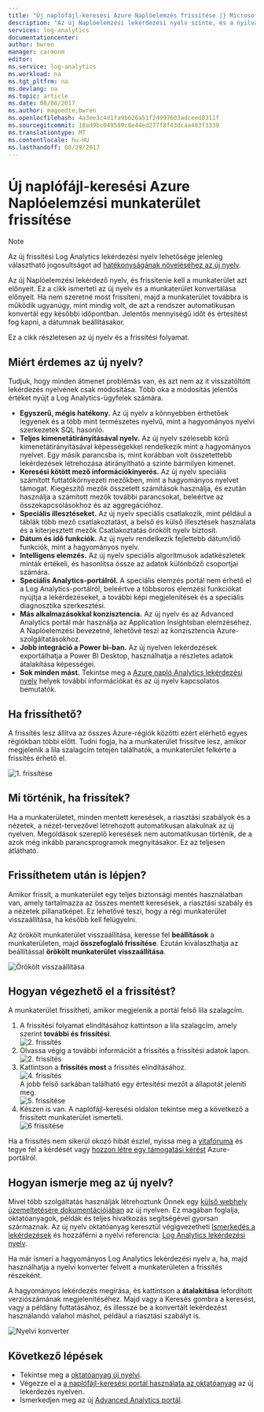 ```yaml
---
title: "Új naplófájl-keresési Azure Naplóelemzés frissítése |} Microsoft Docs"
description: "Az új Naplóelemzési lekérdezési nyelv szinte, és a nyilvános előzetes verziójában való részvételhez.  Ez a cikk ismerteti az új nyelv és a munkaterület konvertálása előnyeit."
services: log-analytics
documentationcenter: 
author: bwren
manager: carmonm
editor: 
ms.service: log-analytics
ms.workload: na
ms.tgt_pltfrm: na
ms.devlang: na
ms.topic: article
ms.date: 08/08/2017
ms.author: magoedte;bwren
ms.openlocfilehash: 4a3ee3c4d1fa9b626a51f24997603adceed8311f
ms.sourcegitcommit: 18ad9bc049589c8e44ed277f8f43dcaa483f3339
ms.translationtype: MT
ms.contentlocale: hu-HU
ms.lasthandoff: 08/29/2017
---
```

# <a name="upgrade-your-azure-log-analytics-workspace-to-new-log-search"></a>Új naplófájl-keresési Azure Naplóelemzési munkaterület frissítése

> [!NOTE]
> Az új frissítési Log Analytics lekérdezési nyelv lehetősége jelenleg választható jogosultságot ad [hatékonyságának növeléséhez az új nyelv](https://go.microsoft.com/fwlink/?linkid=856078).  

Az új Naplóelemzési lekérdező nyelv, és frissítenie kell a munkaterület azt előnyeit.  Ez a cikk ismerteti az új nyelv és a munkaterület konvertálása előnyeit.  Ha nem szeretné most frissíteni, majd a munkaterület továbbra is működik ugyanúgy, mint mindig volt, de azt a rendszer automatikusan konvertál egy későbbi időpontban.  Jelentős mennyiségű időt és értesítést fog kapni, a dátumnak beállításakor.

Ez a cikk részletesen az új nyelv és a frissítési folyamat.

## <a name="why-the-new-language"></a>Miért érdemes az új nyelv?
Tudjuk, hogy minden átmenet problémás van, és azt nem az it visszatöltött lekérdezés nyelvének csak módosítása.  Több oka a módosítás jelentős értéket nyújt a Log Analytics-ügyfelek számára.

- **Egyszerű, mégis hatékony.** Az új nyelv a könnyebben érthetőek legyenek és a több mint természetes nyelvű, mint a hagyományos nyelvi szerkezetek SQL hasonló.
- **Teljes kimenetátirányításával nyelv.**  Az új nyelv szélesebb körű kimenetátirányításával képességekkel rendelkezik mint a hagyományos nyelvet.  Egy másik parancsba is, mint korábban volt összetettebb lekérdezések létrehozása átirányítható a szinte bármilyen kimenet.
- **Keresési kötött mező információkinyerés.**  Az új nyelv speciális számított futtatókörnyezeti mezőkben, mint a hagyományos nyelvet támogat.  Kiegészítő mezők összetett számítások használja, és ezután használja a számított mezők további parancsokat, beleértve az összekapcsolásokhoz és az aggregációhoz.
- **Speciális illesztéseket.**  Az új nyelv speciális csatlakozik, mint például a táblák több mező csatlakoztatást, a belső és külső illesztések használata és a kiterjesztett mezők Csatlakoztatás örökölt nyelv biztosít.
- **Dátum és idő funkciók.**  Az új nyelv rendelkezik fejlettebb dátum/idő funkciók, mint a hagyományos nyelv.
- **Intelligens elemzés.**  Az új nyelv speciális algoritmusok adatkészletek minták értékeli, és hasonlítsa össze az adatok különböző csoportjai számára.
- **Speciális Analytics-portálról.**  A speciális elemzés portál nem érhető el a Log Analytics-portálról, beleértve a többsoros elemzési funkciókat nyújtja a lekérdezéseket, a további képi megjelenítések és a speciális diagnosztika szerkesztési.
- **Más alkalmazásokkal konzisztencia.**  Az új nyelv és az Advanced Analytics portál már használja az Application Insightsban elemzéséhez.  A Naplóelemzési bevezetné, lehetővé teszi az konzisztencia Azure-szolgáltatásokhoz.
- **Jobb integráció a Power bi-ban.** Az új nyelven lekérdezések exportálhatja a Power BI Desktop, használhatja a részletes adatok átalakítása képességei.
- **Sok minden mást.** Tekintse meg a [Azure napló Analytics lekérdezési nyelv](https://docs.loganalytics.io) helyek további információkat és az új nyelv kapcsolatos bemutatók.


## <a name="when-can-i-upgrade"></a>Ha frissíthető?
A frissítés lesz állítva az összes Azure-régiók közötti ezért elérhető egyes régiókban többi előtt.  Tudni fogja, ha a munkaterület frissítve lesz, amikor megjelenik a lila szalagcím tetején találhatók, a munkaterület felkérte a frissítés érhető el.

![1. frissítése](media/log-analytics-log-search-upgrade/upgrade-01a.png)

## <a name="what-happens-when-i-upgrade"></a>Mi történik, ha frissítek?
Ha a munkaterületet, minden mentett keresések, a riasztási szabályok és a nézetek, a nézet-tervezővel létrehozott automatikusan alakulnak az új nyelven.  Megoldások szereplő keresések nem automatikusan történik, de a azok még inkább parancsprogramok megnyitásakor.  Ez az teljesen átlátható.

## <a name="can-i-go-back-after-i-upgrade"></a>Frissíthetem után is lépjen?
Amikor frissít, a munkaterület egy teljes biztonsági mentés használatban van, amely tartalmazza az összes mentett keresések, a riasztási szabály és a nézetek pillanatképet.  Ez lehetővé teszi, hogy a régi munkaterület visszaállítása, ha később kell felügyelni.

Az örökölt munkaterület visszaállítása, keresse fel **beállítások** a munkaterületen, majd **összefoglaló frissítése**.  Ezután kiválaszthatja az beállítással **örökölt munkaterület visszaállítása**.  

![Örökölt visszaállítása](media/log-analytics-log-search-upgrade/restore-legacy-b.png)

## <a name="how-do-i-perform-the-upgrade"></a>Hogyan végezhető el a frissítést?
A munkaterület frissítheti, amikor megjelenik a portál felső lila szalagcím.  

1.  A frissítési folyamat elindításához kattintson a lila szalagcím, amely szerint **további és frissítési**.<br>![2. frissítés](media/log-analytics-log-search-upgrade/upgrade-01a.png)<br>
2.  Olvassa végig a további információt a frissítés a frissítési adatok lapon.<br>![2. frissítés](media/log-analytics-log-search-upgrade/upgrade-03.png)<br>
3.  Kattintson a **frissítés most** a frissítés elindításához.<br>![4. frissítés](media/log-analytics-log-search-upgrade/upgrade-04.png)<br>A jobb felső sarkában található egy értesítési mezőt a állapotát jeleníti meg.<br>![5. frissítése](media/log-analytics-log-search-upgrade/upgrade-05.png)
4.  Készen is van.  A naplófájl-keresési oldalon tekintse meg a következő a frissített munkaterület ismerteti.<br>![6 frissítése](media/log-analytics-log-search-upgrade/upgrade-06.png)<br>

Ha a frissítés nem sikerül okozó hibát észlel, nyissa meg a [vitafóruma](https://social.msdn.microsoft.com/Forums/azure/home?forum=opinsights) és tegye fel a kérdését vagy [hozzon létre egy támogatási kérést](../azure-supportability/how-to-create-azure-support-request.md) Azure-portálról.

## <a name="how-do-i-learn-the-new-language"></a>Hogyan ismerje meg az új nyelv?
Mivel több szolgáltatás használják létrehoztunk Önnek egy [külső webhely üzemeltetésére dokumentációjában](https://docs.loganalytics.io/) az új nyelven.  Ez magában foglalja, oktatóanyagok, példák és teljes hivatkozás segítségével gyorsan származnak. Az új nyelv oktatóanyag keresztül végigvezetheti [Ismerkedés a lekérdezések](https://go.microsoft.com/fwlink/?linkid=856078) és hozzáférni a nyelvi referencia: [Log Analytics lekérdezési nyelv](https://go.microsoft.com/fwlink/?linkid=856079).  

Ha már ismeri a hagyományos Log Analytics lekérdezési nyelv a, ha, majd használhatja a nyelvi konverter felvett a munkaterületen a frissítés részeként.

A hagyományos lekérdezés megírása, és kattintson a **átalakítása** lefordított verziószámának megjelenítéséhez.  Majd vagy a Keresés gombra a keresést, vagy a példány futtatásához, és illessze be a konvertált lekérdezést használandó valahol máshol, például a riasztási szabályt is.

![Nyelvi konverter](media/log-analytics-log-search-upgrade/language-converter.png)


## <a name="next-steps"></a>Következő lépések
- Tekintse meg a [oktatóanyag új nyelvi](https://go.microsoft.com/fwlink/?linkid=856078).
- Végezze el a [a naplófájl-keresési portál használata az oktatóanyag](log-analytics-log-search-log-search-portal.md) az új lekérdezés nyelven.
- Ismerkedjen meg az új [Advanced Analytics portál](https://go.microsoft.com/fwlink/?linkid=856587).
